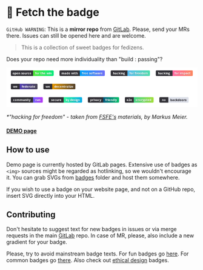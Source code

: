 
# :flags: Fetch the badge

`GitHub WARNING`: This is a __mirror repo__ from [GitLab](https://gitlab.com/distributopia/fetch-the-badge). Please, send your MRs there. Issues can still be opened here and are welcome.

> This is a collection of sweet badges for fedizens.

Does your repo need more individuality than "build : passing"?

![preview screen](badges.jpg?raw=true)

_*"hacking for freedom" - taken from [FSFE's](https://fsfe.org/contribute/spreadtheword#how-to-order) materials, by Markus Meier._

#### [DEMO page](https://distributopia.gitlab.io/fetch-the-badge)

## How to use

Demo page is currently hosted by GitLab pages. Extensive use of badges as `<img>` sources might be regarded as hotlinking, so we wouldn't encourage it. You can grab SVGs from [badges](/public/badges) folder and host them somewhere.

If you wish to use a badge on your website page, and not on a GitHub repo, insert SVG directly into your HTML.

## Contributing

Don't hesitate to suggest text for new badges in issues or via merge requests in the main [GitLab](https://gitlab.com/distributopia/fetch-the-badge) repo. In case of MR, please, also include a new gradient for your badge.

Please, try to avoid mainstream badge texts. For fun badges go [here](https://forthebadge.com). For common badges go [there](https://shields.io). Also check out [ethical design](https://ind.ie/ethical-design) badges.
